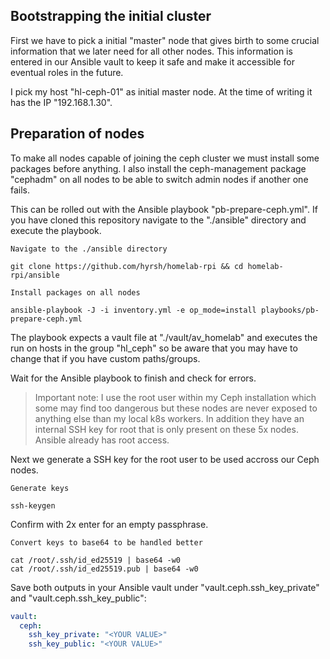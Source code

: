## Bootstrapping the initial cluster

First we have to pick a initial "master" node that gives birth to some crucial information that we later need for all other nodes. This information is entered in our Ansible vault to keep it safe and make it accessible for eventual roles in the future.

I pick my host "hl-ceph-01" as initial master node. At the time of writing it has the IP "192.168.1.30".

## Preparation of nodes

To make all nodes capable of joining the ceph cluster we must install some packages before anything. I also install the ceph-management package "cephadm" on all nodes to be able to switch admin nodes if another one fails.

This can be rolled out with the Ansible playbook "pb-prepare-ceph.yml". If you have cloned this repository navigate to the "./ansible" directory and execute the playbook.

`Navigate to the ./ansible directory`

```shell
git clone https://github.com/hyrsh/homelab-rpi && cd homelab-rpi/ansible
```

`Install packages on all nodes`

```shell
ansible-playbook -J -i inventory.yml -e op_mode=install playbooks/pb-prepare-ceph.yml

```

The playbook expects a vault file at "./vault/av_homelab" and executes the run on hosts in the group "hl_ceph" so be aware that you may have to change that if you have custom paths/groups.

Wait for the Ansible playbook to finish and check for errors.

>Important note:
>I use the root user within my Ceph installation which some may find too dangerous but these nodes are never exposed to anything else than my local k8s workers. In addition they have an internal SSH key for root that is only present on these 5x nodes. Ansible already has root access.

Next we generate a SSH key for the root user to be used accross our Ceph nodes.

`Generate keys`

```shell
ssh-keygen
```

Confirm with 2x enter for an empty passphrase.


`Convert keys to base64 to be handled better`

```shell
cat /root/.ssh/id_ed25519 | base64 -w0
cat /root/.ssh/id_ed25519.pub | base64 -w0
```

Save both outputs in your Ansible vault under "vault.ceph.ssh_key_private" and "vault.ceph.ssh_key_public":

```yaml
vault:
  ceph:
    ssh_key_private: "<YOUR VALUE>"
    ssh_key_public: "<YOUR VALUE>"
```
